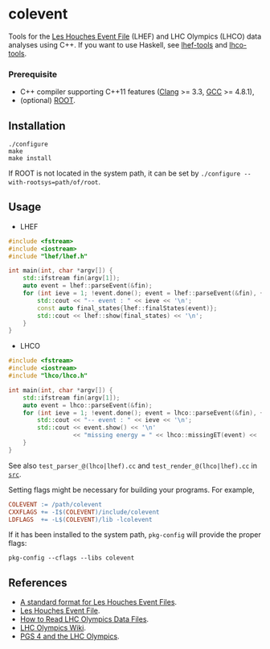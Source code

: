 # colevent

Tools for the [Les Houches Event File](http://home.thep.lu.se/~leif/LHEF/) (LHEF) and LHC Olympics (LHCO) data analyses using C++. If you want to use Haskell, see [lhef-tools](https://github.com/cbpark/lhef-tools) and [lhco-tools](https://github.com/cbpark/lhco-tools).

### Prerequisite

- C++ compiler supporting C++11 features ([Clang](http://clang.llvm.org/cxx_status.html) >= 3.3, [GCC](https://gcc.gnu.org/projects/cxx-status.html) >= 4.8.1),
- (optional) [ROOT](https://root.cern.ch/).

## Installation

```
./configure
make
make install
```

If ROOT is not located in the system path, it can be set by `./configure --with-rootsys=path/of/root`.

## Usage

* LHEF

``` c++
#include <fstream>
#include <iostream>
#include "lhef/lhef.h"

int main(int, char *argv[]) {
    std::ifstream fin(argv[1]);
    auto event = lhef::parseEvent(&fin);
    for (int ieve = 1; !event.done(); event = lhef::parseEvent(&fin), ++ieve) {
        std::cout << "-- event : " << ieve << '\n';
        const auto final_states{lhef::finalStates(event)};
        std::cout << lhef::show(final_states) << '\n';
    }
}
```

* LHCO

``` c++
#include <fstream>
#include <iostream>
#include "lhco/lhco.h"

int main(int, char *argv[]) {
    std::ifstream fin(argv[1]);
    auto event = lhco::parseEvent(&fin);
    for (int ieve = 1; !event.done(); event = lhco::parseEvent(&fin), ++ieve) {
        std::cout << "-- event : " << ieve << '\n';
        std::cout << event.show() << '\n'
                  << "missing energy = " << lhco::missingET(event) << '\n';
    }
}
```

See also `test_parser_@(lhco|lhef).cc` and `test_render_@(lhco|lhef).cc` in [`src`](src).


Setting flags might be necessary for building your programs. For example,

``` makefile
COLEVENT := /path/colevent
CXXFLAGS += -I$(COLEVENT)/include/colevent
LDFLAGS  += -L$(COLEVENT)/lib -lcolevent
```

If it has been installed to the system path, `pkg-config` will provide the proper flags:

```
pkg-config --cflags --libs colevent
```

## References

- [A standard format for Les Houches Event Files](http://arxiv.org/abs/hep-ph/0609017).
- [Les Houches Event File](http://home.thep.lu.se/~leif/LHEF/).
- [How to Read LHC Olympics Data Files](http://madgraph.phys.ucl.ac.be/Manual/lhco.html).
- [LHC Olympics Wiki](http://www.jthaler.net/olympicswiki/doku.php).
- [PGS 4 and the LHC Olympics](http://online.kitp.ucsb.edu/online/lhco_c06/conway/).

